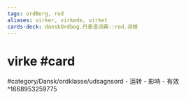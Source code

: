 ```yaml
---
tags: ordBorg, rod
aliases: virker, virkede, virket
cards-deck: danskOrdbog.丹麦语词典::rod.词根
---
```


# virke #card 

#category/Dansk/ordklasse/udsagnsord 
	- 运转
	- 影响
	- 有效
^1668953259775
